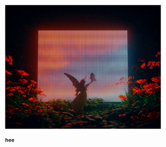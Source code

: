 <!-- ![Header](photos/1613243517_128-p-temno-sinii-fon-anime-212.jpg) -->
<img src="photos/d54db5f4eec6c760b9b2bc9493a54ecb.jpg" alt="drawing" height="400" width="100%">

### hee
